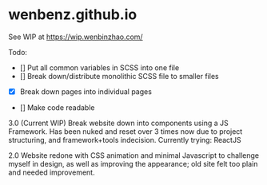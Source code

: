 # wenbenz.github.io

See WIP at https://wip.wenbinzhao.com/

Todo:
- [] Put all common variables in SCSS into one file
- [] Break down/distribute monolithic SCSS file to smaller files
- [x] Break down pages into individual pages
- [] Make code readable


3.0 (Current WIP)
Break website down into components using a JS Framework. Has been nuked and reset over 3 times now due to project structuring, and framework+tools indecision.
Currently trying: ReactJS

2.0
Website redone with CSS animation and minimal Javascript to challenge myself in design, as well as improving the appearance; old site felt too plain and needed improvement.
